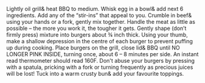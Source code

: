 Lightly oil grill& heat BBQ to medium.
Whisk egg in a bowl& add next 6 ingredients.
Add any of the “stir-ins” that appeal to you.
Crumble in beef& using your hands or a fork, gently mix together.
Handle the meat as little as possible – the more you work it, the tougher it gets.
Gently shape (don’t firmly press) mixture into burgers about ¾ inch thick.
Using your thumb, make a shallow depression in the centre of each burger to prevent puffing up during cooking.
Place burgers on the grill, close lid& BBQ until NO LONGER PINK INSIDE, turning once, about 6 – 8 minutes per side.
An instant read thermometer should read 160F.
Don't abuse your burgers by pressing with a spatula, pricking with a fork or turning frequently as precious juices will be lost!
Tuck into a warm crusty bun& add your favourite toppings.
